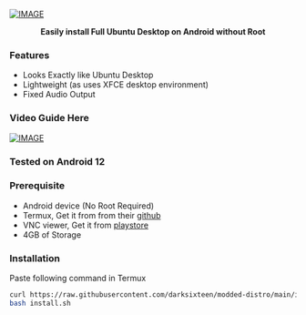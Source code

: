 [![IMAGE](https://raw.githubusercontent.com/TecnicalBot/modded-distro/main/images/ubuntu.jpg)](https://youtu.be/gzbHaxuWT2E)
<b><p align="center">Easily install Full Ubuntu Desktop on Android without Root</p></b>

### Features
- Looks Exactly like Ubuntu Desktop
- Lightweight (as uses XFCE desktop environment)
- Fixed Audio Output 

### Video Guide Here
[![IMAGE](https://raw.githubusercontent.com/TecnicalBot/modded-distro/main/images/thumbnail.jpg)](https://youtu.be/gzbHaxuWT2E)

### Tested on Android 12

### Prerequisite
- Android device (No Root Required)
- Termux, Get it from from their <a href="https://github.com/termux/termux-app/releases/latest">github</a>
- VNC viewer, Get it from  <a href="https://play.google.com/store/apps/details?id=com.realvnc.viewer.android">playstore</a>
- 4GB of Storage

### Installation
Paste following command in Termux
```bash
curl https://raw.githubusercontent.com/darksixteen/modded-distro/main/install.sh >> install.sh
bash install.sh
```

